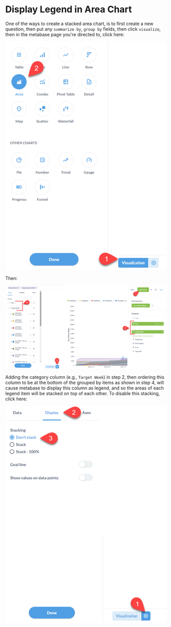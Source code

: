 
# Display Legend in Area Chart

One of the ways to create a stacked area chart, is to first create a new question, then put any `summarize by`, `group by` fields, then click `visualize`, then in the metabase page you're directed to, click here:

![](Media-Temp/Pasted%20image%2020240209092323.png)

Then:

![](Media-Temp/Pasted%20image%2020240209092353.png)

Adding the category column (e.g., `Target Week`) in step 2, then ordering this column to be at the bottom of the grouped by items as shown in step 4, will cause metabase to display this column as legend, and so the areas of each legend item will be stacked on top of each other. To disable this stacking, click here:

![](Media-Temp/Pasted%20image%2020240209092622.png)